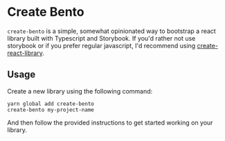 # Create Bento

`create-bento` is a simple, somewhat opinionated way to bootstrap a react library built with Typescript and Storybook. If you'd rather not use storybook or if you prefer regular javascript, I'd recommend using [create-react-library](https://www.npmjs.com/package/create-react-library).

## Usage

Create a new library using the following command:

```
yarn global add create-bento
create-bento my-project-name
```

And then follow the provided instructions to get started working on your library.

